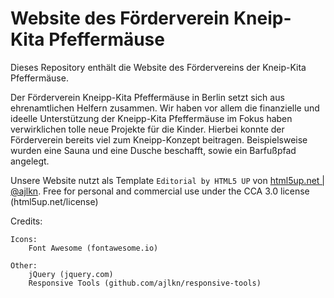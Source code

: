 # Website des Förderverein Kneip-Kita Pfeffermäuse

Dieses Repository enthält die Website des Fördervereins der Kneip-Kita Pfeffermäuse.

Der Förderverein Kneipp-Kita Pfeffermäuse in Berlin setzt sich aus ehrenamtlichen Helfern zusammen. 
Wir haben vor allem die finanzielle und ideelle Unterstützung der Kneipp-Kita Pfeffermäuse im Fokus haben verwirklichen tolle neue Projekte für die Kinder. 
Hierbei konnte der Förderverein bereits viel zum Kneipp-Konzept beitragen. Beispielsweise wurden eine Sauna und eine Dusche beschafft, sowie ein Barfußpfad angelegt. 

Unsere Website nutzt als Template `Editorial by HTML5 UP` von [html5up.net | @ajlkn](html5up.net).
Free for personal and commercial use under the CCA 3.0 license (html5up.net/license)

Credits:

	Icons:
		Font Awesome (fontawesome.io)

	Other:
		jQuery (jquery.com)
		Responsive Tools (github.com/ajlkn/responsive-tools)